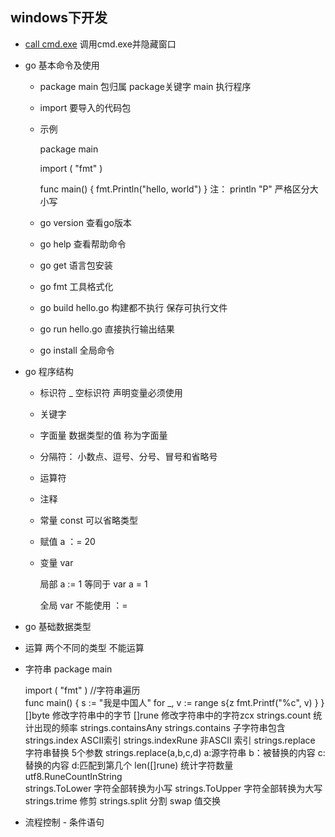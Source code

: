 ## windows下开发
- [call cmd.exe](call_cmd.md) 调用cmd.exe并隐藏窗口

- go 基本命令及使用
   - package main 包归属 package关键字 main 执行程序
   - import 要导入的代码包
   - 示例  
        
        package main
        
        import (
        	"fmt"
        )
        
        func main() {
        	fmt.Println("hello, world")
        }
        注： println "P" 严格区分大小写
   - go version 查看go版本
   - go help 查看帮助命令
   - go get 语言包安装 
   - go fmt 工具格式化 
   - go build hello.go 构建都不执行 保存可执行文件
   - go run hello.go 直接执行输出结果
   - go install 全局命令
 - go 程序结构
   - 标识符   _ 空标识符   声明变量必须使用 
   - 关键字
   - 字面量
        数据类型的值 称为字面量
   - 分隔符：
        小数点、逗号、分号、冒号和省略号
   - 运算符
   - 注释
   - 常量
        const 可以省略类型
   - 赋值
        a ：= 20 
   - 变量
        var 
        
        局部 a := 1 等同于 var a = 1
        
        全局 var  不能使用 ：= 
  - go 基础数据类型
   - 运算
        两个不同的类型 不能运算
   - 字符串
        package main
           
        import (
         "fmt"
        )
        //字符串遍历   
        func main() {
        		s := "我是中国人"
        		for _, v := range s{z
        			fmt.Printf("%c", v)
        		}
        	}
        []byte  修改字符串中的字节
        []rune  修改字符串中的字符zcx
        strings.count  统计出现的频率
        strings.containsAny  strings.contains  子字符串包含
        strings.index  ASCII索引
        strings.indexRune  非ASCII 索引
        strings.replace  字符串替换 5个参数 strings.replace(a,b,c,d) a:源字符串 b：被替换的内容 c:替换的内容 d:匹配到第几个
        len([]rune) 统计字符数量
        utf8.RuneCountInString  
        strings.ToLower 字符全部转换为小写
        strings.ToUpper 字符全部转换为大写
        strings.trime 修剪 
        strings.split 分割
        swap 值交换
   - 流程控制
    - 条件语句
        
        